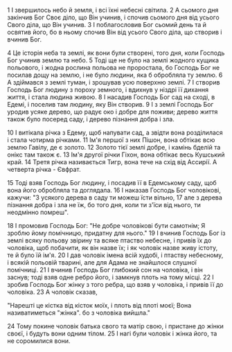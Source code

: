 1 І звершилось небо й земля, і всі їхні небесні світила. 2 А сьомого дня закінчив Бог Своє діло, що Він учинив, і спочив сьомого дня від усього Свого діла, що Він учинив. 3 І поблагословив Бог сьомий день та й освятив його, бо в ньому спочив Він від усього Свого діла, що створив і вчинив Бог.

4 Це історія неба та землі, як вони були створені, того дня, коли Господь Бог учинив землю та небо. 5 Тоді ще не було на землі жодного кущика польового, і жодна рослина польова не проростала, бо Господь Бог не посилав дощу на землю, і не було людини, яка б обробляла ту землю. 6 А здіймався з землі туман, і зрошував усю поверхню землі. 7 І створив Господь Бог людину з пороху земного, і вдихнув у ніздрі її дихання життя, і стала людина живою. 8 І насадив Господь Бог сад на сході, в Едемі, і поселив там людину, яку Він створив. 9 І з землі Господь Бог уродив усяке дерево, що радує око і добре для поживи; дерево життя також було посеред саду, і дерево пізнання добра і зла.

10 І витікала річка з Едему, щоб напувати сад, а звідти вона розділилася і стала чотирма річками. 11 Ім'я першої з них Пішон, вона обтікає всю землю Гавілу, де є золото. 12 Золото тієї землі добре, і камінь бделій та онікс там також є. 13 Ім'я другої річки Гіхон, вона обтікає весь Кушський край. 14 Третя річка називається Тигр, вона тече на схід від Ассирії. А четверта річка - Євфрат.

15 Тоді взяв Господь Бог людину, і посадив її в Едемському саду, щоб вона його обробляла та доглядала. 16 І наказав Господь Бог чоловікові, кажучи: "З усякого дерева в саду ти можеш їсти вільно, 17 але з дерева пізнання добра і зла не їж, бо того дня, коли ти з'їси від нього, ти неодмінно помреш".

18 І промовив Господь Бог: "Не добре чоловікові бути самотнім; Я зроблю йому помічницю, придатну для нього." 19 І вчинив Господь Бог із землі всяку польову звірину та всяке птаство небесне, і привів їх до чоловіка, щоб побачити, як він назве їх; і як чоловік назве живу істоту, те й було їй ім'я. 20 І дав чоловік імена всій худобі, і птаству небесному, і всякій польовій тварині, але для Адама не знайшлося слушної помічниці. 21 І вчинив Господь Бог глибокий сон на чоловіка, і він заснув; тоді взяв одне ребро його, і замкнув плоть на тому місці. 22 І зробив Господь Бог жінку з того ребра, що взяв у чоловіка, і привів її до чоловіка. 23 А чоловік сказав,

"Нарешті це кістка від кісток моїх,
і плоть від плоті моєї;
Вона називатиметься "жінка".
бо з чоловіка вийшла."

24 Тому покине чоловік батька свого та матір свою, і пристане до жінки своєї, і будуть вони одним тілом. 25 І нагі були чоловік і жінка його, та не соромилися вони.
